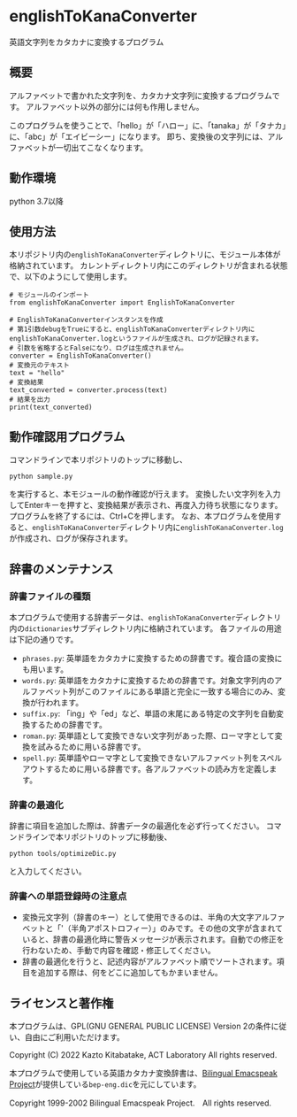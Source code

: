 # englishToKanaConverter

英語文字列をカタカナに変換するプログラム

## 概要

アルファベットで書かれた文字列を、カタカナ文字列に変換するプログラムです。
アルファベット以外の部分には何も作用しません。

このプログラムを使うことで、「hello」が「ハロー」に、「tanaka」が「タナカ」に、「abc」が「エイビーシー」になります。
即ち、変換後の文字列には、アルファベットが一切出てこなくなります。

## 動作環境

python 3.7以降

## 使用方法

本リポジトリ内の`englishToKanaConverter`ディレクトリに、モジュール本体が格納されています。
カレントディレクトリ内にこのディレクトリが含まれる状態で、以下のようにして使用します。

```
# モジュールのインポート
from englishToKanaConverter import EnglishToKanaConverter

# EnglishToKanaConverterインスタンスを作成
# 第1引数debugをTrueにすると、englishToKanaConverterディレクトリ内にenglishToKanaConverter.logというファイルが生成され、ログが記録されます。
# 引数を省略するとFalseになり、ログは生成されません。
converter = EnglishToKanaConverter()
# 変換元のテキスト
text = "hello"
# 変換結果
text_converted = converter.process(text)
# 結果を出力
print(text_converted)
```

## 動作確認用プログラム

コマンドラインで本リポジトリのトップに移動し、

```
python sample.py
```

を実行すると、本モジュールの動作確認が行えます。
変換したい文字列を入力してEnterキーを押すと、変換結果が表示され、再度入力待ち状態になります。
プログラムを終了するには、Ctrl+Cを押します。
なお、本プログラムを使用すると、`englishToKanaConverter`ディレクトリ内に`englishToKanaConverter.log`が作成され、ログが保存されます。

## 辞書のメンテナンス

### 辞書ファイルの種類

本プログラムで使用する辞書データは、`englishToKanaConverter`ディレクトリ内の`dictionaries`サブディレクトリ内に格納されています。
各ファイルの用途は下記の通りです。

* `phrases.py`: 英単語をカタカナに変換するための辞書です。複合語の変換にも用います。
* `words.py`: 英単語をカタカナに変換するための辞書です。対象文字列内のアルファベット列がこのファイルにある単語と完全に一致する場合にのみ、変換が行われます。
* `suffix.py`: 「ing」や「ed」など、単語の末尾にある特定の文字列を自動変換するための辞書です。
* `roman.py`: 英単語として変換できない文字列があった際、ローマ字として変換を試みるために用いる辞書です。
* `spell.py`: 英単語やローマ字として変換できないアルファベット列をスペルアウトするために用いる辞書です。各アルファベットの読み方を定義します。

### 辞書の最適化

辞書に項目を追加した際は、辞書データの最適化を必ず行ってください。
コマンドラインで本リポジトリのトップに移動後、

```
python tools/optimizeDic.py
```

と入力してください。

### 辞書への単語登録時の注意点

* 変換元文字列（辞書のキー）として使用できるのは、半角の大文字アルファベットと「'（半角アポストロフィー）」のみです。その他の文字が含まれていると、辞書の最適化時に警告メッセージが表示されます。自動での修正を行わないため、手動で内容を確認・修正してください。
* 辞書の最適化を行うと、記述内容がアルファベット順でソートされます。項目を追加する際は、何をどこに追加してもかまいません。

## ライセンスと著作権

本プログラムは、GPL(GNU GENERAL PUBLIC LICENSE) Version 2の条件に従い、自由にご利用いただけます。

Copyright (C) 2022 Kazto Kitabatake, ACT Laboratory All rights reserved.

本プログラムで使用している英語カタカナ変換辞書は、[Bilingual Emacspeak Project](http://www.argv.org/bep/)が提供している`bep-eng.dic`を元にしています。

Copyright 1999-2002 Bilingual Emacspeak Project.　All rights reserved.
